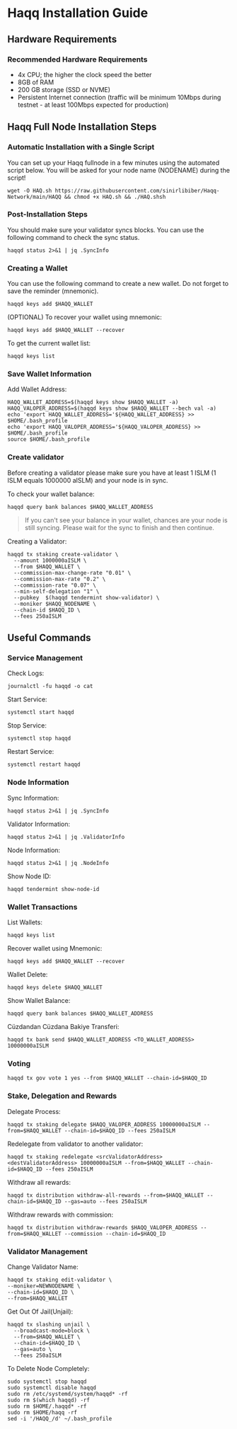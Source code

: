 

# Haqq Installation Guide
## Hardware Requirements

### Recommended Hardware Requirements
  - 4x CPU; the higher the clock speed the better
  - 8GB of RAM
  - 200 GB storage (SSD or NVME)
  - Persistent Internet connection (traffic will be minimum 10Mbps during testnet - at least 100Mbps expected for production)

## Haqq Full Node Installation Steps
### Automatic Installation with a Single Script
You can set up your Haqq fullnode in a few minutes using the automated script below.
You will be asked for your node name (NODENAME) during the script!

```
wget -O HAQ.sh https://raw.githubusercontent.com/sinirlibiber/Haqq-Network/main/HAQQ && chmod +x HAQ.sh && ./HAQ.shsh
```

### Post-Installation Steps

You should make sure your validator syncs blocks.
You can use the following command to check the sync status.
```
haqqd status 2>&1 | jq .SyncInfo
```

### Creating a Wallet
You can use the following command to create a new wallet. Do not forget to save the reminder (mnemonic).
```
haqqd keys add $HAQQ_WALLET
```

(OPTIONAL) To recover your wallet using mnemonic:
```
haqqd keys add $HAQQ_WALLET --recover
```

To get the current wallet list:
```
haqqd keys list
```

### Save Wallet Information
Add Wallet Address:
```
HAQQ_WALLET_ADDRESS=$(haqqd keys show $HAQQ_WALLET -a)
HAQQ_VALOPER_ADDRESS=$(haqqd keys show $HAQQ_WALLET --bech val -a)
echo 'export HAQQ_WALLET_ADDRESS='${HAQQ_WALLET_ADDRESS} >> $HOME/.bash_profile
echo 'export HAQQ_VALOPER_ADDRESS='${HAQQ_VALOPER_ADDRESS} >> $HOME/.bash_profile
source $HOME/.bash_profile
```


### Create validator
Before creating a validator please make sure you have at least 1 ISLM (1 ISLM equals 1000000 aISLM) and your node is in sync.

To check your wallet balance:
```
haqqd query bank balances $HAQQ_WALLET_ADDRESS
```
> If you can't see your balance in your wallet, chances are your node is still syncing. Please wait for the sync to finish and then continue.

Creating a Validator:
```
haqqd tx staking create-validator \
  --amount 1000000aISLM \
  --from $HAQQ_WALLET \
  --commission-max-change-rate "0.01" \
  --commission-max-rate "0.2" \
  --commission-rate "0.07" \
  --min-self-delegation "1" \
  --pubkey  $(haqqd tendermint show-validator) \
  --moniker $HAQQ_NODENAME \
  --chain-id $HAQQ_ID \
  --fees 250aISLM
```



## Useful Commands
### Service Management
Check Logs:
```
journalctl -fu haqqd -o cat
```

Start Service:
```
systemctl start haqqd
```

Stop Service:
```
systemctl stop haqqd
```

Restart Service:
```
systemctl restart haqqd
```

### Node Information
Sync Information:
```
haqqd status 2>&1 | jq .SyncInfo
```

Validator Information:
```
haqqd status 2>&1 | jq .ValidatorInfo
```

Node Information:
```
haqqd status 2>&1 | jq .NodeInfo
```

Show Node ID:
```
haqqd tendermint show-node-id
```

### Wallet Transactions
List Wallets:
```
haqqd keys list
```

Recover wallet using Mnemonic:
```
haqqd keys add $HAQQ_WALLET --recover
```

Wallet Delete:
```
haqqd keys delete $HAQQ_WALLET
```

Show Wallet Balance:
```
haqqd query bank balances $HAQQ_WALLET_ADDRESS
```

Cüzdandan Cüzdana Bakiye Transferi:
```
haqqd tx bank send $HAQQ_WALLET_ADDRESS <TO_WALLET_ADDRESS> 10000000aISLM
```

### Voting
```
haqqd tx gov vote 1 yes --from $HAQQ_WALLET --chain-id=$HAQQ_ID
```

### Stake, Delegation and Rewards
Delegate Process:
```
haqqd tx staking delegate $HAQQ_VALOPER_ADDRESS 10000000aISLM --from=$HAQQ_WALLET --chain-id=$HAQQ_ID --fees 250aISLM
```

Redelegate from validator to another validator:
```
haqqd tx staking redelegate <srcValidatorAddress> <destValidatorAddress> 10000000aISLM --from=$HAQQ_WALLET --chain-id=$HAQQ_ID --fees 250aISLM
```

Withdraw all rewards:
```
haqqd tx distribution withdraw-all-rewards --from=$HAQQ_WALLET --chain-id=$HAQQ_ID --gas=auto --fees 250aISLM
```

Withdraw rewards with commission:
```
haqqd tx distribution withdraw-rewards $HAQQ_VALOPER_ADDRESS --from=$HAQQ_WALLET --commission --chain-id=$HAQQ_ID
```

### Validator Management
Change Validator Name:
```
haqqd tx staking edit-validator \
--moniker=NEWNODENAME \
--chain-id=$HAQQ_ID \
--from=$HAQQ_WALLET
```

Get Out Of Jail(Unjail): 
```
haqqd tx slashing unjail \
  --broadcast-mode=block \
  --from=$HAQQ_WALLET \
  --chain-id=$HAQQ_ID \
  --gas=auto \
  --fees 250aISLM
```

To Delete Node Completely:
```
sudo systemctl stop haqqd
sudo systemctl disable haqqd
sudo rm /etc/systemd/system/haqqd* -rf
sudo rm $(which haqqd) -rf
sudo rm $HOME/.haqqd* -rf
sudo rm $HOME/haqq -rf
sed -i '/HAQQ_/d' ~/.bash_profile
```
